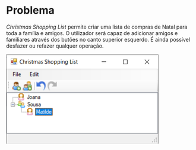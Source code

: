 # Problema

_Christmas Shopping List_ permite criar uma lista de compras de Natal para toda a família e amigos. O utilizador será capaz de adicionar amigos e familiares através dos butões no canto superior esquerdo. É ainda possível desfazer ou refazer qualquer operação.

![Example](./Assets/Example.png)